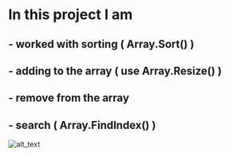 ﻿# In this project I am
## - worked with sorting ( Array.Sort() )
## - adding to the array ( use Array.Resize() )
## - remove from the array
## - search ( Array.FindIndex() )
![alt_text](https://github.com/VadimChorrny/C-TASK/blob/master/Library/Sorting%20Harry%20Potter%20GIF%20by%20Because%20Science%20-%20Find%20%26%20Share%20on%20GIPHY.gifv "It's sorting :D ")